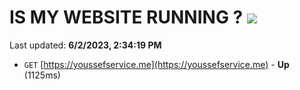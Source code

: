 # IS MY WEBSITE RUNNING ? [![](https://img.shields.io/static/v1?label=Sponsor&message=%E2%9D%A4&logo=GitHub&color=%23fe8e86)](https://github.com/sponsors/<username>)

Last updated: **6/2/2023, 2:34:19 PM**

- `GET` [https://youssefservice.me](https://youssefservice.me) - **Up** (1125ms)
